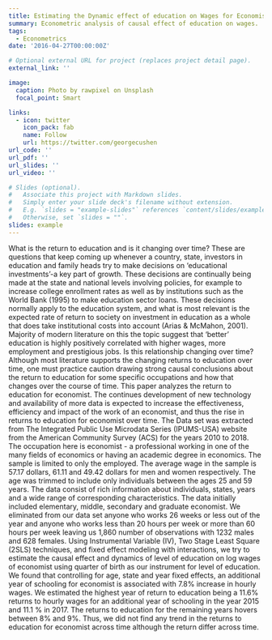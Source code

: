 ```yaml
---
title: Estimating the Dynamic effect of education on Wages for Economist.
summary: Econometric analysis of causal effect of education on wages.
tags:
  - Econometrics
date: '2016-04-27T00:00:00Z'

# Optional external URL for project (replaces project detail page).
external_link: ''

image:
  caption: Photo by rawpixel on Unsplash
  focal_point: Smart

links:
  - icon: twitter
    icon_pack: fab
    name: Follow
    url: https://twitter.com/georgecushen
url_code: ''
url_pdf: ''
url_slides: ''
url_video: ''

# Slides (optional).
#   Associate this project with Markdown slides.
#   Simply enter your slide deck's filename without extension.
#   E.g. `slides = "example-slides"` references `content/slides/example-slides.md`.
#   Otherwise, set `slides = ""`.
slides: example
---
```

What is the return to education and is it changing over time? These are questions that keep coming up whenever a country, state, investors in education and family heads try to make decisions on ‘educational investments’-a key part of growth. These decisions are continually being made at the state and national levels involving policies, for example to increase college enrollment rates as well as by institutions such as the World Bank (1995) to make education sector loans. These decisions normally apply to the education system, and what is most relevant is the expected rate of return to society on investment in education as a whole that does take institutional costs into account (Arias & McMahon, 2001). Majority of modern literature on this the topic suggest that ‘better’ education is highly positively correlated with higher wages, more employment and prestigious jobs. Is this relationship changing over time? Although most literature supports the changing returns to education over time, one must practice caution drawing strong causal conclusions about the return to education for some specific occupations and how that changes over the course of time. This paper analyzes the return to education for economist. The continues development of new technology and availability of more data is expected to increase the effectiveness, efficiency and impact of the work of an economist, and thus the rise in returns to education for economist over time. The Data set was extracted from The Integrated Public Use Microdata Series (IPUMS-USA) website from the American Community Survey (ACS) for the years 2010 to 2018. The occupation here is economist - a professional working in one of the many fields of economics or having an academic degree in economics. The sample is limited to only the employed. The average wage in the sample is 57.17 dollars, 61.11 and 49.42 dollars for men and women respectively. The age was trimmed to include only individuals between the ages 25 and 59 years. The data consist of rich information about individuals, states, years and a wide range of corresponding characteristics. The data initially included elementary, middle, secondary and graduate economist. We eliminated from our data set anyone who works 26 weeks or less out of the year and anyone who works less than 20 hours per week or more than 60 hours per week leaving us 1,860 number of observations with 1232 males and 628 females. Using Instrumental Variable (IV), Two Stage Least Square (2SLS) techniques, and fixed effect modeling with interactions, we try to estimate the causal effect and dynamics of level of education on log wages of economist using quarter of birth as our instrument for level of education. We found that controlling for age, state and year fixed effects, an additional year of schooling for economist is associated with 7.8% increase in hourly wages. We estimated the highest year of return to education being a 11.6% returns to hourly wages for an additional year of schooling in the year 2015 and 11.1 % in 2017. The returns to education for the remaining years hovers between 8% and 9%. Thus, we did not find any trend in the returns to education for economist across time although the return differ across time.

